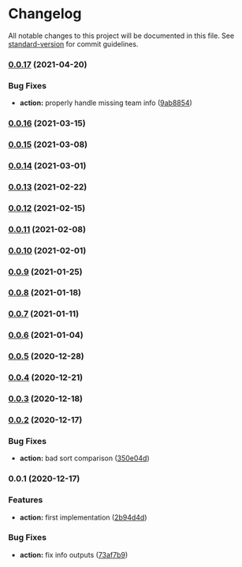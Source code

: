 # Changelog

All notable changes to this project will be documented in this file. See [standard-version](https://github.com/conventional-changelog/standard-version) for commit guidelines.

### [0.0.17](https://github.com/jurijzahn8019/action-get-pull-review-info/compare/v0.0.16...v0.0.17) (2021-04-20)


### Bug Fixes

* **action:** properly handle missing team info ([9ab8854](https://github.com/jurijzahn8019/action-get-pull-review-info/commit/9ab88549c6d448dce5a422f8e6d8e90ea19653e5))

### [0.0.16](https://github.com/jurijzahn8019/action-get-pull-review-info/compare/v0.0.15...v0.0.16) (2021-03-15)

### [0.0.15](https://github.com/jurijzahn8019/action-get-pull-review-info/compare/v0.0.14...v0.0.15) (2021-03-08)

### [0.0.14](https://github.com/jurijzahn8019/action-get-pull-review-info/compare/v0.0.13...v0.0.14) (2021-03-01)

### [0.0.13](https://github.com/jurijzahn8019/action-get-pull-review-info/compare/v0.0.12...v0.0.13) (2021-02-22)

### [0.0.12](https://github.com/jurijzahn8019/action-get-pull-review-info/compare/v0.0.11...v0.0.12) (2021-02-15)

### [0.0.11](https://github.com/jurijzahn8019/action-get-pull-review-info/compare/v0.0.10...v0.0.11) (2021-02-08)

### [0.0.10](https://github.com/jurijzahn8019/action-get-pull-review-info/compare/v0.0.9...v0.0.10) (2021-02-01)

### [0.0.9](https://github.com/jurijzahn8019/action-get-pull-review-info/compare/v0.0.8...v0.0.9) (2021-01-25)

### [0.0.8](https://github.com/jurijzahn8019/action-get-pull-review-info/compare/v0.0.7...v0.0.8) (2021-01-18)

### [0.0.7](https://github.com/jurijzahn8019/action-get-pull-review-info/compare/v0.0.6...v0.0.7) (2021-01-11)

### [0.0.6](https://github.com/jurijzahn8019/action-get-pull-review-info/compare/v0.0.5...v0.0.6) (2021-01-04)

### [0.0.5](https://github.com/jurijzahn8019/action-get-pull-review-info/compare/v0.0.4...v0.0.5) (2020-12-28)

### [0.0.4](https://github.com/jurijzahn8019/action-get-pull-review-info/compare/v0.0.3...v0.0.4) (2020-12-21)

### [0.0.3](https://github.com/jurijzahn8019/action-get-pull-review-info/compare/v0.0.2...v0.0.3) (2020-12-18)

### [0.0.2](https://github.com/jurijzahn8019/action-get-pull-review-info/compare/v0.0.1...v0.0.2) (2020-12-17)


### Bug Fixes

* **action:** bad sort comparison ([350e04d](https://github.com/jurijzahn8019/action-get-pull-review-info/commit/350e04d142a2a4c505503a3137a1d7000e80fc8f))

### 0.0.1 (2020-12-17)


### Features

* **action:** first implementation ([2b94d4d](https://github.com/jurijzahn8019/action-get-pull-review-info/commit/2b94d4d4d08bec14b117d8db50e2bc101a029338))


### Bug Fixes

* **action:** fix info outputs ([73af7b9](https://github.com/jurijzahn8019/action-get-pull-review-info/commit/73af7b93cd7dd2e8a416d548f2f679d7de9e0a9d))
